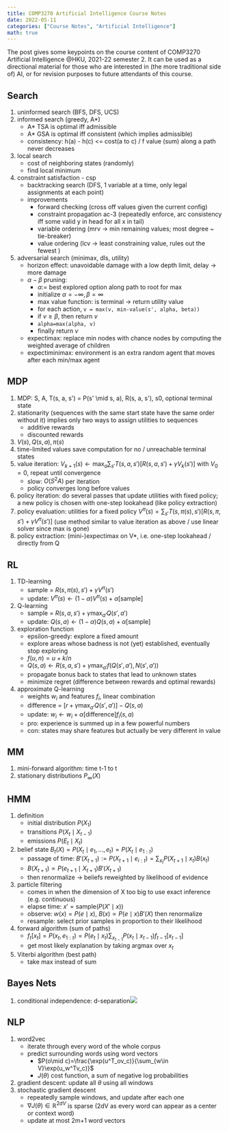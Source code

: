 ```yaml
---
title: COMP3270 Artificial Intelligence Course Notes
date: 2022-05-11
categories: ["Course Notes", "Artificial Intelligence"]
math: true
---
```


The post gives some keypoints on the course content of COMP3270 Artificial Intelligence @HKU, 2021-22 semester 2. It can be used as a directional material for those who are interested in (the more traditional side of) AI, or for revision purposes to future attendants of this course.

## Search

1. uninformed search (BFS, DFS, UCS)
2. informed search (greedy, A*)
   - A* TSA is optimal iff admissible
   - A* GSA is optimal iff consistent (which implies admissible)
   - consistency: h(a) - h(c) <= cost(a to c) / f value (sum) along a path never decreases
3. local search
   - cost of neighboring states (randomly)
   - find local minimum
4. constraint satisfaction - csp
   - backtracking search (DFS, 1 variable at a time, only legal assignments at each point)
   - improvements
     - forward checking (cross off values given the current config)
     - constraint propagation ac-3 (repeatedly enforce, arc consistency iff some valid y in head for all x in tail)
     - variable ordering (mrv -> min remaining values; most degree ~ tie-breaker)
     - value ordering (lcv -> least constraining value, rules out the fewest )
5. adversarial search (minimax, dls, utility)
   - horizon effect: unavoidable damage with a low depth limit, delay -> more damage
   - $\alpha-\beta$ pruning: 
     - $\alpha:=$ best explored option along path to root for max
     - initialize $\alpha=-\infty, \beta=\infty$
     - max value function: is terminal -> return utility value
     - for each action, `v = max(v, min-value(s', alpha, beta))`
     - if $v\geq\beta$, then return $v$
     - `alpha=max(alpha, v)`
     - finally return $v$
   - expectimax: replace min nodes with chance nodes by computing the weighted average of children
   - expectiminimax: environment is an extra random agent that moves after each min/max agent

## MDP

1. MDP: S, A, T(s, a, s') = P(s' \mid  s, a), R(s, a, s'), s0, optional terminal state
2. stationarity (sequences with the same start state have the same order without it) implies only two ways to assign utilities to sequences
   - additive rewards
   - discounted rewards
3. $V(s), Q(s, a), \pi(s)$
4. time-limited values save computation for no / unreachable terminal states
5. value iteration: $V_{k+1}(s)\leftarrow \max_a\sum_{s'}T(s, a, s')[R(s, a, s')+\gamma V_{k}(s')]$ with $V_0=0$, repeat until convergence
   - slow: $O(S^2A)$ per iteration
   - policy converges long before values
6. policy iteration: do several passes that update utilities with fixed policy; a new policy is chosen with one-step lookahead (like policy extraction)
7. policy evaluation: utilities for a fixed policy $V^\pi(s)=\sum_{s'}T(s, \pi(s), s')[R(s, \pi, s') + \gamma V^\pi(s')]$ (use method similar to value iteration as above / use linear solver since max is gone)
8. policy extraction: (mini-)expectimax on V*, i.e. one-step lookahead / directly from Q

## RL

1. TD-learning
   - sample = $R(s,\pi(s), s')+\gamma V^\pi(s')$
   - update: $V^\pi(s)\leftarrow (1-\alpha)V^\pi(s)+\alpha[\text{sample}]$
2. Q-learning
   - sample = $R(s,a,s')+\gamma\max_{a'}Q(s',a')$
   - update: $Q(s,a)\leftarrow (1-\alpha)Q(s,a)+\alpha[\text{sample}]$
3. exploration function
   - epsilon-greedy: explore a fixed amount
   - explore areas whose badness is not (yet) established, eventually stop exploring
   - $f(u,n)=u+k/n$
   - $Q(s,a)\leftarrow R(s,a,s')+\gamma\max_{a'}f(Q(s',a'),N(s',a'))$
   - propagate bonus back to states that lead to unknown states
   - minimize regret (difference between rewards and optimal rewards)
4. approximate Q-learning
   - weights $w_i$ and features $f_i$, linear combination
   - difference = $[r+\gamma\max_{a'}Q(s',a')]-Q(s,a)$
   - update: $w_i\leftarrow w_i+\alpha[\text{difference}]f_i(s,a)$
   - pro: experience is summed up in a few powerful numbers
   - con: states may share features but actually be very different in value

## MM

1. mini-forward algorithm: time t-1 to t
1. stationary distributions $P_\infty(X)$

## HMM

1. definition
   - initial distribution $P(X_1)$
   - transitions $P(X_t \mid  X_{t-1})$
   - emissions $P(E_t \mid  X_t)$
2. belief state $B_t(X)=P(X_t\mid e_1,\dots,e_t)=P(X_t\mid e_{1:t})$
   - passage of time: $B'(X_{t+1}):=P(X_{t+1}\mid e_{i:t})=\sum_{x_t}P(X_{t+1}\mid x_t)B(x_t)$
   - $B(X_{t+1})\propto P(e_{t+1}\mid X_{t+1})B'(X_{t+1})$
   - then renormalize $\to$ beliefs reweighted by likelihood of evidence
3. particle filtering 
   - comes in when the dimension of X too big to use exact inference (e.g. continuous)
   - elapse time: $x'=\text{sample}(P(X'\mid x))$ 
   - observe: $w(x)=P(e\mid x),\ B(x)\propto P(e\mid x)B'(X)$ then renormalize
   - resample: select prior samples in proportion to their likelihood
4. forward algorithm (sum of paths)
   - $f_t[x_t]=P(x_t,e_{1:t})=P(e_t\mid x_t)\sum_{x_{t-1}}P(x_t\mid x_{t-1})f_{t-1}[x_{t-1}]$
   - get most likely explanation by taking argmax over $x_t$
5. Viterbi algorithm (best path)
   - take max instead of sum

## Bayes Nets

1. conditional independence: d-separation![](/assets/img/comp3270/d-sep.png)

## NLP

1. word2vec
   - iterate through every word of the whole corpus
   - predict surrounding words using word vectors
     - $P(o\mid c)=\frac{\exp(u^T_ov_c)}{\sum_{w\in V}\exp(u_w^Tv_c)}$
     - $J(\theta)$ cost function, a sum of negative log probabilities
2. gradient descent: update all $\theta$ using all windows
3. stochastic gradient descent
   - repeatedly sample windows, and update after each one
   - $\nabla J(\theta)\in \mathbb{R}^{2dV}$ is sparse (2dV as every word can appear as a center or context word)
   - update at most 2m+1 word vectors
